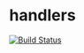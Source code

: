# handlers

[![Build Status](https://travis-ci.org/atomisthqa/handlers.svg?branch=master)](https://travis-ci.org/atomisthqa/handlers)

 
 
